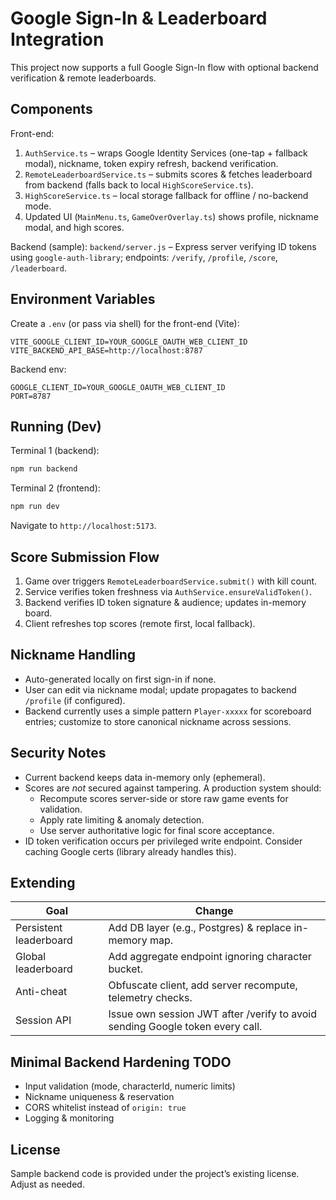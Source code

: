 # Google Sign-In & Leaderboard Integration

This project now supports a full Google Sign-In flow with optional backend verification & remote leaderboards.

## Components

Front-end:

1. `AuthService.ts` – wraps Google Identity Services (one-tap + fallback modal), nickname, token expiry refresh, backend verification.
2. `RemoteLeaderboardService.ts` – submits scores & fetches leaderboard from backend (falls back to local `HighScoreService.ts`).
3. `HighScoreService.ts` – local storage fallback for offline / no-backend mode.
4. Updated UI (`MainMenu.ts`, `GameOverOverlay.ts`) shows profile, nickname modal, and high scores.

Backend (sample):
`backend/server.js` – Express server verifying ID tokens using `google-auth-library`; endpoints: `/verify`, `/profile`, `/score`, `/leaderboard`.

## Environment Variables

Create a `.env` (or pass via shell) for the front-end (Vite):

```env
VITE_GOOGLE_CLIENT_ID=YOUR_GOOGLE_OAUTH_WEB_CLIENT_ID
VITE_BACKEND_API_BASE=http://localhost:8787
```

Backend env:

```env
GOOGLE_CLIENT_ID=YOUR_GOOGLE_OAUTH_WEB_CLIENT_ID
PORT=8787
```

## Running (Dev)

Terminal 1 (backend):

```bash
npm run backend
```

Terminal 2 (frontend):

```bash
npm run dev
```

Navigate to `http://localhost:5173`.

## Score Submission Flow

1. Game over triggers `RemoteLeaderboardService.submit()` with kill count.
2. Service verifies token freshness via `AuthService.ensureValidToken()`.
3. Backend verifies ID token signature & audience; updates in-memory board.
4. Client refreshes top scores (remote first, local fallback).

## Nickname Handling

- Auto-generated locally on first sign-in if none.
- User can edit via nickname modal; update propagates to backend `/profile` (if configured).
- Backend currently uses a simple pattern `Player-xxxxx` for scoreboard entries; customize to store canonical nickname across sessions.

## Security Notes

- Current backend keeps data in-memory only (ephemeral).
- Scores are *not* secured against tampering. A production system should:
  - Recompute scores server-side or store raw game events for validation.
  - Apply rate limiting & anomaly detection.
  - Use server authoritative logic for final score acceptance.
- ID token verification occurs per privileged write endpoint. Consider caching Google certs (library already handles this).

## Extending

| Goal | Change |
| ---- | ------ |
| Persistent leaderboard | Add DB layer (e.g., Postgres) & replace in-memory map. |
| Global leaderboard | Add aggregate endpoint ignoring character bucket. |
| Anti-cheat | Obfuscate client, add server recompute, telemetry checks. |
| Session API | Issue own session JWT after /verify to avoid sending Google token every call. |

## Minimal Backend Hardening TODO

- Input validation (mode, characterId, numeric limits)
- Nickname uniqueness & reservation
- CORS whitelist instead of `origin: true`
- Logging & monitoring

## License

Sample backend code is provided under the project’s existing license. Adjust as needed.
